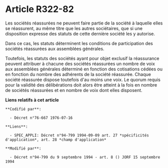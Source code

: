 # Article R322-82

Les sociétés réassurées ne peuvent faire partie de la société à laquelle elles se réassurent, au même titre que les autres
sociétaires, que si une disposition expresse des statuts de cette dernière société les y autorise.

Dans ce cas, les statuts déterminent les conditions de participation des sociétés réassurées aux assemblées générales.

Toutefois, les statuts des sociétés ayant pour objet exclusif la réassurance peuvent attribuer à chacune des sociétés
réassurées un nombre de voix aux assemblées générales déterminé en fonction des cotisations cédées ou en fonction du nombre
des adhérents de la société réassurée. Chaque société réassurée dispose toutefois d'au moins une voix. Le quorum requis pour
la validité des délibérations doit alors être atteint à la fois en nombre de sociétés réassurées et en nombre de voix dont
elles disposent.

**Liens relatifs à cet article**

	**Codifié par**:

	  - Décret n°76-667 1976-07-16

	**Liens**:

	  - SPEC_APPLI: Décret n°94-799 1994-09-09 art. 27 *spécificités d'application*, art. 28 *champ d'application*

	**Modifié par**:

	  - Décret n°94-799 du 9 septembre 1994 - art. 8 () JORF 15 septembre 1994
